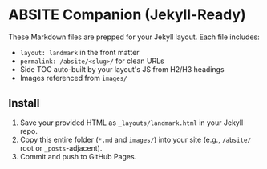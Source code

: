 # ABSITE Companion (Jekyll-Ready)

These Markdown files are prepped for your Jekyll layout. Each file includes:

- `layout: landmark` in the front matter
- `permalink: /absite/<slug>/` for clean URLs
- Side TOC auto-built by your layout's JS from H2/H3 headings
- Images referenced from `images/`

## Install

1. Save your provided HTML as `_layouts/landmark.html` in your Jekyll repo.
2. Copy this entire folder (`*.md` and `images/`) into your site (e.g., `/absite/` root or `_posts`-adjacent).
3. Commit and push to GitHub Pages.

